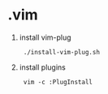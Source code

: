 # .vim

1. install vim-plug 

        ./install-vim-plug.sh

2. install plugins

        vim -c :PlugInstall

